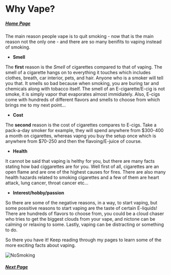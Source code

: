 # Why Vape?

##### [Home Page](/Week07MidTerm/Home.html)

The main reason people vape is to quit smoking - now that is the main reason not the only one - and there are so many benifits to vaping instead of smoking. 

- **Smell**

The **first** reason is the *Smell* of cigarettes compared to that of vaping. The smell of a cigarette hangs on to everything it touches which includes clothes, breath, car interior, pets, and hair. Anyone who is a smoker will tell you that. It smells so bad because when smoking, you are buring tar and chemicals along with tobacco itself. The smell of an E-cigarette/E-cig is not smoke, it is simply vapor that evaporates almost immidiately. Also, E-cigs come with hundreds of different flavors and smells to choose from which brings me to my next point...

- **Cost**

The **second** reason is the cost of cigarettes compares to E-cigs. Take a pack-a-day smoker for example, they will spend anywhere from $300-400 a month on cigarettes, whereas vapng you buy the setup once which is anywhere from $70-250 and then the flavoing/E-juice of course. 

- **Health**

It cannot be said that vaping is helthy for you, but there are many facts stating how bad ciggarettes are for you. Well first of all, cigarettes are an open flame and are one of the highest causes for fires. There are also many health hazards related to smoking cigarettes and a few of them are heart attack, lung cancer, throat cancer etc...

- **Interest/hobby/passion**

So there are some of the negative reasons, in a way, to start vaping, but some possitive reasons to start vaping are the taste of certain E-liquids! There are hundreds of flavors to choose from, you could be a cloud chaser who tries to get the biggest clouds from your vape, and nictone can be calming or relaxing to some. Lastly, vaping can be distracting or something to do. 

So there you have it! Keep reading through my pages to learn some of the more exciting facts about vaping.

![NoSmoking](/images/NoSmoking.jpg)

##### [Next Page](Ohms-Law.html)